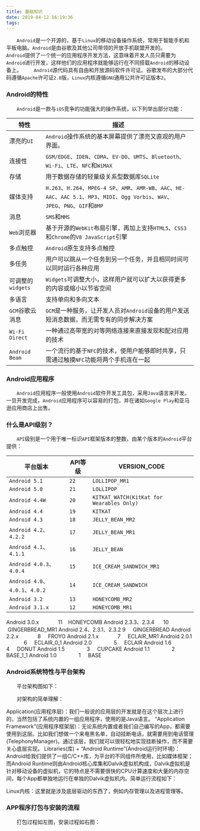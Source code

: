 ```yaml
---
title: 基础知识
date: 2019-04-12 16:19:36
tags:
---
```

&emsp;&emsp;`Android`是一个开源的，基于`Linux`的移动设备操作系统，常用于智能手机和平板电脑。`Android`是由谷歌及其他公司带领的开放手机联盟开发的。
&emsp;&emsp;`Android`提供了一个统一的应用程序开发方法，这意味着开发人员只需要为`Android`进行开发，这样他们的应用程序就能够运行在不同搭载`Android`的移动设备上。
&emsp;&emsp;`Android`源代码具有自由和开放源码软件许可证。谷歌发布的大部分代码遵循`Apache`许可证`2.0`版，`Linux`内核遵循`GNU`通用公共许可证版本`2`。

### Android的特性

&emsp;&emsp;`Android`是一款与`iOS`竞争的功能强大的操作系统，以下列举出部分功能：

特性             | 描述
-----------------|-----
漂亮的`UI`        | `Android`操作系统的基本屏幕提供了漂亮又直观的用户界面。
连接性            | `GSM/EDGE`、`IDEN`、`CDMA`、`EV-DO`、`UMTS`、`Bluetooth`、`Wi-Fi`、`LTE`、`NFC`和`WiMAX`
存储              | 用于数据存储的轻量级关系型数据库`SQLite`
媒体支持          | `H.263`、`H.264`、`MPEG-4 SP`、`AMR`、`AMR-WB`、`AAC`、`HE-AAC`、`AAC 5.1`、`MP3`、`MIDI`、`Ogg Vorbis`、`WAV`、`JPEG`、`PNG`、`GIF`和`BMP`
消息              | `SMS`和`MMS`
`Web`浏览器       | 基于开源的`WebKit`布局引擎，再加上支持`HTML5`、`CSS3`和`Chrome`的`V8 JavaScript`引擎
多点触控          | `Android`原生支持多点触控
多任务            | 用户可以跳从一个任务到另一个任务，并且相同时间可以同时运行各种应用
可调整的`widgets` | `Widgets`可调整大小，这样用户就可以扩大以获得更多的内容或缩小以节省空间
多语言            | 支持单向和多向文本
`GCM`谷歌云消息   | `GCM`是一种服务，让开发人员对`Android`设备的用户发送短消息数据，而无需专有的同步解决方案
`Wi-Fi Direct`   | 一种通过高带宽的对等网络连接来直接发现和配对应用的技术
`Android Beam`   | 一个流行的基于`NFC`的技术，使用户能够即时共享，只需通过触摸`NFC`功能将两个手机连在一起

### Android应用程序

&emsp;&emsp;`Android`应用程序一般使用`Android`软件开发工具包，采用`Java`语言来开发。一旦开发完成，`Android`应用程序可以容易的打包，并在诸如`Google Play`和亚马逊应用商店上出售。

### 什么是API级别？

&emsp;&emsp;`API`级别是一个用于唯一标识`API`框架版本的整数，由某个版本的`Android`平台提供：

平台版本                         | API等级 | VERSION_CODE
--------------------------------|---------|------------
`Android 5.1`                   | `22`    | `LOLLIPOP_MR1`
`Android 5.0`                   | `21`    | `LOLLIPOP`
`Android 4.4W`                  | `20`    | `KITKAT_WATCH(KitKat for Wearables Only)`
`Android 4.4`                   | `19`    | `KITKAT`
`Android 4.3`                   | `18`    | `JELLY_BEAN_MR2`
`Android 4.2`、`4.2.2`          | `17`    | `JELLY_BEAN_MR1`
`Android 4.1`、`4.1.1`          | `16`    | `JELLY_BEAN`
`Android 4.0.3`、`4.0.4`        | `15`    | `ICE_CREAM_SANDWICH_MR1`
`Android 4.0`、`4.0.1`、`4.0.2` | `14`    | `ICE_CREAM_SANDWICH`
`Android 3.2`                   | `13`    | `HONEYCOMB_MR2`
`Android 3.1.x`                 | `12`    | `HONEYCOMB_MR1`

Android 3.0.x             11    HONEYCOMB
Android 2.3.3、2.3.4      10    GINGERBREAD_MR1
Android 2.4、2.3.1、2.3.2 9     GINGERBREAD
Android 2.2.x             8     FROYO
Android 2.1.x             7     ECLAIR_MR1
Android 2.0.1             6     ECLAIR_0_1
Android 2.0               5     ECLAIR
Android 1.6               4     DONUT
Android 1.5               3     CUPCAKE
Android 1.1               2     BASE_1_1
Android 1.0               1     BASE

### Android系统特性与平台架构

&emsp;&emsp;平台架构图如下：

&emsp;&emsp;对架构的简单理解：

Application(应用程序层)：我们一般说的应用层的开发就是在这个层次上进行的，当然包括了系统内置的一组应用程序，使用的是Java语言。
“Application Framework”(应用程序框架层)：无论系统内置或者我们自己编写的App，都需要使用到这层。比如我们想做一个来电黑名单，自动挂断电话，就需要用到电话管理(TelephonyManager)。通过该层，我们就可以很轻松地实现挂断操作，而不需要关心底层实现。
Libraries(库) + “Android Runtime”(Android运行时环境)：Android给我们提供了一组C/C++库，为平台的不同组件所使用，比如媒体框架；而Android Runtime则由Android核心库集和Dalvik虚拟机构成，Dalvik虚拟机是针对移动设备的虚拟机，它的特点是不需要很快的CPU计算速度和大量的内存空间，每个App都单独地运行在单独的Dalvik虚拟机内。简单运行流程如下：

Linux内核：这里就是涉及底层驱动的东西了，例如内存管理以及进程管理等。

### APP程序打包与安装的流程

&emsp;&emsp;打包过程如左图，安装过程如右图：